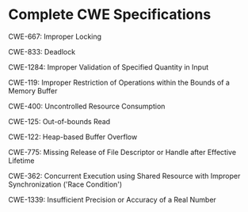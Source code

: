 

# Complete CWE Specifications

CWE-667: Improper Locking

CWE-833: Deadlock

CWE-1284: Improper Validation of Specified Quantity in Input

CWE-119: Improper Restriction of Operations within the Bounds of a Memory Buffer

CWE-400: Uncontrolled Resource Consumption

CWE-125: Out-of-bounds Read

CWE-122: Heap-based Buffer Overflow

CWE-775: Missing Release of File Descriptor or Handle after Effective Lifetime

CWE-362: Concurrent Execution using Shared Resource with Improper Synchronization ('Race Condition')

CWE-1339: Insufficient Precision or Accuracy of a Real Number